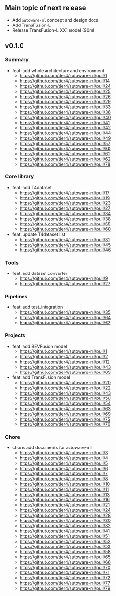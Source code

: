 ## Main topic of next release

- Add `autoware-ml` concept and design docs
- Add TransFusion-L
- Release TransFusion-L XX1 model (90m)

## v0.1.0
### Summary

- feat: add whole architecture and environment
  - https://github.com/tier4/autoware-ml/pull/1
  - https://github.com/tier4/autoware-ml/pull/14
  - https://github.com/tier4/autoware-ml/pull/24
  - https://github.com/tier4/autoware-ml/pull/25
  - https://github.com/tier4/autoware-ml/pull/26
  - https://github.com/tier4/autoware-ml/pull/29
  - https://github.com/tier4/autoware-ml/pull/33
  - https://github.com/tier4/autoware-ml/pull/36
  - https://github.com/tier4/autoware-ml/pull/40
  - https://github.com/tier4/autoware-ml/pull/41
  - https://github.com/tier4/autoware-ml/pull/42
  - https://github.com/tier4/autoware-ml/pull/44
  - https://github.com/tier4/autoware-ml/pull/49
  - https://github.com/tier4/autoware-ml/pull/57
  - https://github.com/tier4/autoware-ml/pull/59
  - https://github.com/tier4/autoware-ml/pull/61
  - https://github.com/tier4/autoware-ml/pull/62
  - https://github.com/tier4/autoware-ml/pull/78

### Core library

- feat: add T4dataset
  - https://github.com/tier4/autoware-ml/pull/17
  - https://github.com/tier4/autoware-ml/pull/19
  - https://github.com/tier4/autoware-ml/pull/23
  - https://github.com/tier4/autoware-ml/pull/27
  - https://github.com/tier4/autoware-ml/pull/34
  - https://github.com/tier4/autoware-ml/pull/38
  - https://github.com/tier4/autoware-ml/pull/55
  - https://github.com/tier4/autoware-ml/pull/60
- feat: update T4dataset list
  - https://github.com/tier4/autoware-ml/pull/31
  - https://github.com/tier4/autoware-ml/pull/45
  - https://github.com/tier4/autoware-ml/pull/46

### Tools

- feat: add dataset converter
  - https://github.com/tier4/autoware-ml/pull/9
  - https://github.com/tier4/autoware-ml/pull/27

### Pipelines

- feat: add test_integration
  - https://github.com/tier4/autoware-ml/pull/35
  - https://github.com/tier4/autoware-ml/pull/64
  - https://github.com/tier4/autoware-ml/pull/67

### Projects

- feat: add BEVFusion model
  - https://github.com/tier4/autoware-ml/pull/1
  - https://github.com/tier4/autoware-ml/pull/2
  - https://github.com/tier4/autoware-ml/pull/12
  - https://github.com/tier4/autoware-ml/pull/43
  - https://github.com/tier4/autoware-ml/pull/69
- feat: add TransFusion model
  - https://github.com/tier4/autoware-ml/pull/20
  - https://github.com/tier4/autoware-ml/pull/22
  - https://github.com/tier4/autoware-ml/pull/43
  - https://github.com/tier4/autoware-ml/pull/50
  - https://github.com/tier4/autoware-ml/pull/54
  - https://github.com/tier4/autoware-ml/pull/63
  - https://github.com/tier4/autoware-ml/pull/69
  - https://github.com/tier4/autoware-ml/pull/75
  - https://github.com/tier4/autoware-ml/pull/76

### Chore

- chore: add documents for autoware-ml
  - https://github.com/tier4/autoware-ml/pull/3
  - https://github.com/tier4/autoware-ml/pull/4
  - https://github.com/tier4/autoware-ml/pull/5
  - https://github.com/tier4/autoware-ml/pull/6
  - https://github.com/tier4/autoware-ml/pull/7
  - https://github.com/tier4/autoware-ml/pull/8
  - https://github.com/tier4/autoware-ml/pull/10
  - https://github.com/tier4/autoware-ml/pull/11
  - https://github.com/tier4/autoware-ml/pull/13
  - https://github.com/tier4/autoware-ml/pull/16
  - https://github.com/tier4/autoware-ml/pull/21
  - https://github.com/tier4/autoware-ml/pull/24
  - https://github.com/tier4/autoware-ml/pull/28
  - https://github.com/tier4/autoware-ml/pull/30
  - https://github.com/tier4/autoware-ml/pull/32
  - https://github.com/tier4/autoware-ml/pull/41
  - https://github.com/tier4/autoware-ml/pull/51
  - https://github.com/tier4/autoware-ml/pull/52
  - https://github.com/tier4/autoware-ml/pull/53
  - https://github.com/tier4/autoware-ml/pull/58
  - https://github.com/tier4/autoware-ml/pull/65
  - https://github.com/tier4/autoware-ml/pull/66
  - https://github.com/tier4/autoware-ml/pull/70
  - https://github.com/tier4/autoware-ml/pull/71
  - https://github.com/tier4/autoware-ml/pull/72
  - https://github.com/tier4/autoware-ml/pull/77
  - https://github.com/tier4/autoware-ml/pull/79
